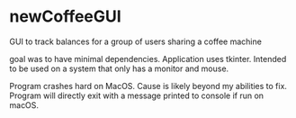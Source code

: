 # newCoffeeGUI
GUI to track balances for a group of users sharing a coffee machine

goal was to have minimal dependencies. Application uses tkinter. Intended to be used on a system that only has a monitor and mouse.

Program crashes hard on MacOS. Cause is likely beyond my abilities to fix. Program will directly exit with a message printed to console if run on macOS.
